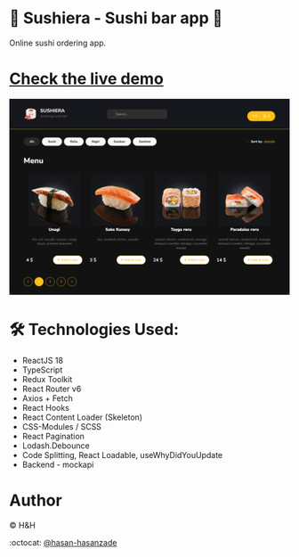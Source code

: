 # 🍣 Sushiera - Sushi bar app 🍣

Online sushi ordering app.

# [Check the live demo](https://react-sushi-bar.vercel.app/?sortType=rating&categoryId=0&currentPage=1)

![](https://github.com/hasan-hasanzade/react-sushi-shop-ts/blob/main/src/assets/img/intro.png)

# 🛠 Technologies Used:

+ ReactJS 18
+ TypeScript
+ Redux Toolkit
+ React Router v6
+ Axios + Fetch
+ React Hooks
+ React Content Loader (Skeleton)
+ CSS-Modules / SCSS
+ React Pagination
+ Lodash.Debounce
+ Code Splitting, React Loadable, useWhyDidYouUpdate
+ Backend - mockapi

# Author

 :copyright: H&H
 
 :octocat: [@hasan-hasanzade](https://github.com/hasan-hasanzade)
